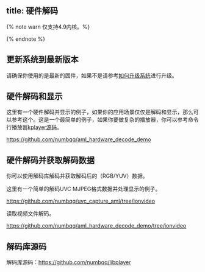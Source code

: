 title: 硬件解码
---
{% note warn 仅支持4.9内核。%}

{% endnote %}

## 更新系统到最新版本

请确保你使用的是最新的固件，如果不是请参考[如何升级系统](/linux/zh-cn/vim1/UpgradeSystem.html)进行升级。

## 硬件解码和显示

这里有一个硬件解码并显示的例子，如果你的应用场景仅仅是解码和显示，那么可以参考这个。这是一个最简单的例子，如果你要做复杂的播放器，你可以参考命令行播放器[kplayer源码](https://github.com/numbqq/libplayer)。

https://github.com/numbqq/aml_hardware_decode_demo

## 硬件解码并获取解码数据

你可以使用解码库解码并获取解码后的（RGB/YUV）数据。

这里有一个简单的解码UVC MJPEG格式数据并处理显示的例子。

https://github.com/numbqq/uvc_capture_aml/tree/ionvideo

读取视频文件解码。

https://github.com/numbqq/aml_hardware_decode_demo/tree/ionvideo

## 解码库源码

解码库源码：https://github.com/numbqq/libplayer
